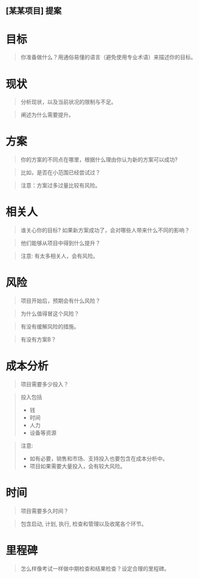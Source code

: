 [某某项目] 提案
---

# 目标

> 你准备做什么？用通俗易懂的语言（避免使用专业术语）来描述你的目标。

# 现状

> 分析现状，以及当前状况的限制与不足。

> 阐述为什么需要提升。

# 方案

> 你的方案的不同点在哪里，根据什么理由你认为新的方案可以成功?

> 比如，是否在小范围已经尝试过？

> 注意：方案过多过量比较有风险。

# 相关人

> 谁关心你的目标? 如果新方案成功了，会对哪些人带来什么不同的影响？ 

> 他们能够从项目中得到什么提升？

> 注意: 有太多相关人，会有风险。

# 风险

> 项目开始后，预期会有什么风险？

> 为什么值得冒这个风险？

> 有没有缓解风险的措施。

> 有没有方案B？

# 成本分析

> 项目需要多少投入？

> 投入包括
> + 钱
> + 时间
> + 人力
> + 设备等资源

> 注意: 
> + 如有必要，销售和市场、支持投入也要包含在成本分析中。
> + 项目如果需要大量投入，会有较大风险。

# 时间

> 项目需要多久时间？

> 包含启动, 计划, 执行, 检查和管理以及收尾各个环节。 

# 里程碑

> 怎么样像考试一样做中期检查和结果检查？设定合理的里程碑。
